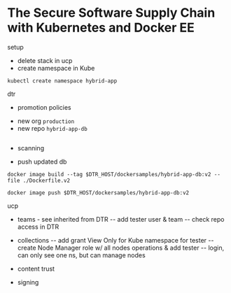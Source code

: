 # The Secure Software Supply Chain with Kubernetes and Docker EE

setup

* delete stack in ucp
* create namespace in Kube

```
kubectl create namespace hybrid-app
```

dtr

* promotion policies

- new org `production`
- new repo `hybrid-app-db`

![]()

* scanning

- push updated db

```
docker image build --tag $DTR_HOST/dockersamples/hybrid-app-db:v2 --file ./Dockerfile.v2

docker image push $DTR_HOST/dockersamples/hybrid-app-db:v2
```

ucp

* teams - see inherited from DTR
  -- add tester user & team
  -- check repo access in DTR

* collections
  -- add grant View Only for Kube namespace for tester
  -- create Node Manager role w/ all nodes operations & add tester
  -- login, can only see one ns, but can manage nodes

* content trust
* signing
